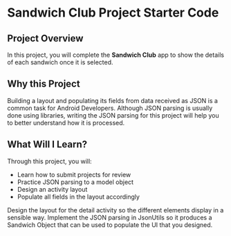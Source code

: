 # Sandwich Club Project Starter Code

## Project Overview
In this project, you will complete the **Sandwich Club** app to
show the details of each sandwich once it is selected.

## Why this Project

Building a layout and populating its fields from data received as JSON
is a common task for Android Developers. Although JSON parsing is usually
done using libraries, writing the JSON parsing for  this project will
help you to better understand how it is processed.

## What Will I Learn?
Through this project, you will:
- Learn how to submit projects for review
- Practice JSON parsing to a model object
- Design an activity layout
- Populate all fields in the layout accordingly


Design the layout for the detail activity so the different elements
display in a sensible way. Implement the JSON parsing in JsonUtils so it
produces a Sandwich Object that can be used to populate the UI that you designed.
